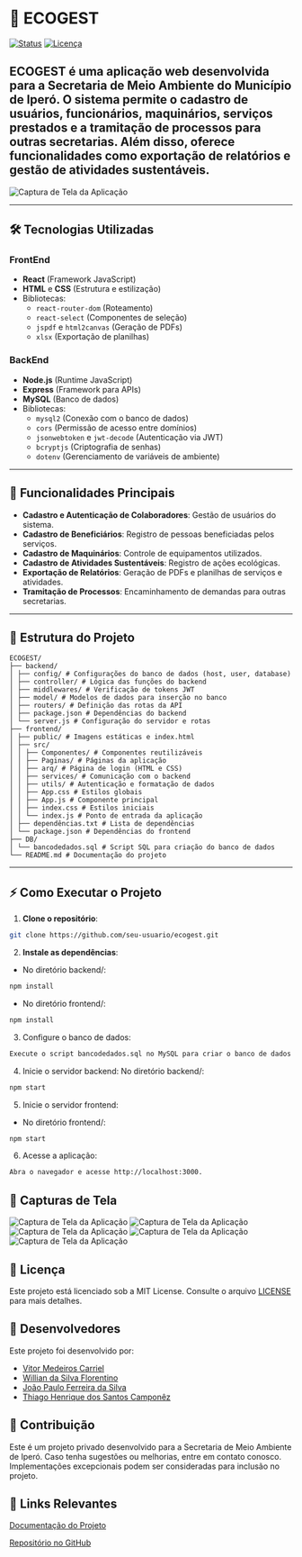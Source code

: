 # 🌱 ECOGEST

[![Status](https://img.shields.io/badge/Status-Concluído-brightgreen)](https://github.com/seu-usuario/ecogest)
[![Licença](https://img.shields.io/badge/Licença-MIT-blue)](LICENSE)

**ECOGEST** é uma aplicação web desenvolvida para a **Secretaria de Meio Ambiente do Município de Iperó**. O sistema permite o cadastro de usuários, funcionários, maquinários, serviços prestados e a tramitação de processos para outras secretarias. Além disso, oferece funcionalidades como exportação de relatórios e gestão de atividades sustentáveis.
---


![Captura de Tela da Aplicação](/frontend/public/screenshot.png) <!-- Adicione um print da aplicação aqui -->

---

## 🛠️ Tecnologias Utilizadas

### FrontEnd
- **React** (Framework JavaScript)
- **HTML** e **CSS** (Estrutura e estilização)
- Bibliotecas:
  - `react-router-dom` (Roteamento)
  - `react-select` (Componentes de seleção)
  - `jspdf` e `html2canvas` (Geração de PDFs)
  - `xlsx` (Exportação de planilhas)

### BackEnd
- **Node.js** (Runtime JavaScript)
- **Express** (Framework para APIs)
- **MySQL** (Banco de dados)
- Bibliotecas:
  - `mysql2` (Conexão com o banco de dados)
  - `cors` (Permissão de acesso entre domínios)
  - `jsonwebtoken` e `jwt-decode` (Autenticação via JWT)
  - `bcryptjs` (Criptografia de senhas)
  - `dotenv` (Gerenciamento de variáveis de ambiente)

---

## 🚀 Funcionalidades Principais

- **Cadastro e Autenticação de Colaboradores**: Gestão de usuários do sistema.
- **Cadastro de Beneficiários**: Registro de pessoas beneficiadas pelos serviços.
- **Cadastro de Maquinários**: Controle de equipamentos utilizados.
- **Cadastro de Atividades Sustentáveis**: Registro de ações ecológicas.
- **Exportação de Relatórios**: Geração de PDFs e planilhas de serviços e atividades.
- **Tramitação de Processos**: Encaminhamento de demandas para outras secretarias.

---

## 📂 Estrutura do Projeto
```
ECOGEST/
├── backend/
│ ├── config/ # Configurações do banco de dados (host, user, database)
│ ├── controller/ # Lógica das funções do backend
│ ├── middlewares/ # Verificação de tokens JWT
│ ├── model/ # Modelos de dados para inserção no banco
│ ├── routers/ # Definição das rotas da API
│ ├── package.json # Dependências do backend
│ └── server.js # Configuração do servidor e rotas
├── frontend/
│ ├── public/ # Imagens estáticas e index.html
│ ├── src/
│ │ ├── Componentes/ # Componentes reutilizáveis
│ │ ├── Paginas/ # Páginas da aplicação
│ │ ├── arq/ # Página de login (HTML e CSS)
│ │ ├── services/ # Comunicação com o backend
│ │ ├── utils/ # Autenticação e formatação de dados
│ │ ├── App.css # Estilos globais
│ │ ├── App.js # Componente principal
│ │ ├── index.css # Estilos iniciais
│ │ └── index.js # Ponto de entrada da aplicação
│ ├── dependências.txt # Lista de dependências
│ └── package.json # Dependências do frontend
├── DB/
│ └── bancodedados.sql # Script SQL para criação do banco de dados
└── README.md # Documentação do projeto
```
---

## ⚡ Como Executar o Projeto

1. **Clone o repositório**:
 ```bash
 git clone https://github.com/seu-usuario/ecogest.git
 ```
2. **Instale as dependências**:
  - No diretório backend/:
  ```bash
  npm install
  ```
  - No diretório frontend/:
  ```bash
  npm install
  ```
3. Configure o banco de dados:
  ```bash
  Execute o script bancodedados.sql no MySQL para criar o banco de dados.
  ```
4. Inicie o servidor backend:
No diretório backend/:
  ```bash
  npm start
  ```
5. Inicie o servidor frontend:
  - No diretório frontend/:
  ```bash
  npm start
  ```
6. Acesse a aplicação:
  ```bash
  Abra o navegador e acesse http://localhost:3000.
  ```
## 📸 Capturas de Tela
![Captura de Tela da Aplicação](/frontend/public/screenshot.png) 
![Captura de Tela da Aplicação](/frontend/public/01.jpg) 
![Captura de Tela da Aplicação](/frontend/public/02.jpg) 
![Captura de Tela da Aplicação](/frontend/public/03.jpg)
![Captura de Tela da Aplicação](/frontend/public/04.jpg)

## 📄 Licença
Este projeto está licenciado sob a MIT License. Consulte o arquivo [LICENSE](https://github.com/Carrielzada/ECOGEST/blob/8114201565ebe536435d4687e406e3c6dd49d7ab/LICENSE) para mais detalhes.

## 👥 Desenvolvedores
Este projeto foi desenvolvido por:

- [Vitor Medeiros Carriel](https://github.com/Carrielzada)
- [Willian da Silva Florentino](https://github.com/WillianFlorentino)
- [João Paulo Ferreira da Silva](https://github.com/jaumpauloferreira)
- [Thiago Henrique dos Santos Camponêz](https://github.com/ThiagoCamponez)

## 🤝 Contribuição
Este é um projeto privado desenvolvido para a Secretaria de Meio Ambiente de Iperó. Caso tenha sugestões ou melhorias, entre em contato conosco. Implementações excepcionais podem ser consideradas para inclusão no projeto.

## 📌 Links Relevantes
[Documentação do Projeto](https://drive.google.com/file/d/1RqMAP7JejNSxFoMSfoZzWool7VU8PSOB/view?usp=sharing)

[Repositório no GitHub](https://github.com/Carrielzada/ECOGEST)
